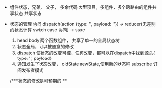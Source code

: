 - 组件状态，兄弟， 父子， 多余代码
    大型项目，多组件，多个跨路由的组件共享状态
    共享状态
- 状态的管理 协同 
  dispatch(action {type: '', payload: ''}) -> 
  reducer(无差别的状态计算 switch case 协同) -> state

  1. head body 两个函数组件， 共享了单一的全局状态树
  2. 状态全局，可以被随意的修改
  3. dispatch 使状态的改变可控，任何改变，都可以在dispatch中找到源头{ type: '', payload}
  4. 通知发生了状态改变， oldState newState,使用新的状态吧  subscribe 订阅发布者模式 


  /***状态的修改是可预期的 **